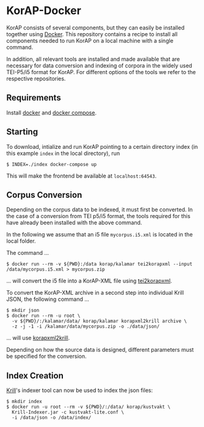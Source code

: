 # KorAP-Docker

KorAP consists of several components,
but they can easily be installed together using
[Docker](https://www.docker.com/).
This repository contains a recipe to install all
components needed to run KorAP on a local machine
with a single command.

In addition, all relevant tools are installed and
made available that are necessary for data conversion
and indexing of corpora in the widely used TEI-P5/i5
format for KorAP.
For different options of the tools we refer to the
respective repositories.

## Requirements

Install [docker](https://www.docker.com/) and [docker compose](https://github.com/docker/compose).

## Starting

To download, intialize and run KorAP pointing to a certain directory index
(in this example `index` in the local directory), run

```shell
$ INDEX=./index docker-compose up
```

This will make the frontend be available at
`localhost:64543`.


## Corpus Conversion

Depending on the corpus data to be indexed, it must first be converted.
In the case of a conversion from TEI p5/i5 format, the tools
required for this have already been installed with the above command.

In the following we assume that an i5 file `mycorpus.i5.xml` is
located in the local folder.

The command ...

```shell
$ docker run --rm -v ${PWD}:/data korap/kalamar tei2korapxml --input /data/mycorpus.i5.xml > mycorpus.zip
```

... will convert the i5 file into a KorAP-XML file using
[tei2korapxml](https://github.com/KorAP/KorAP-XML-TEI).

To convert the KorAP-XML archive in a second step
into individual Krill JSON, the following command ...

```shell
$ mkdir json
$ docker run --rm -u root \
  -v ${PWD}/:/kalamar/data/ korap/kalamar korapxml2krill archive \
  -z -j -1 -i /kalamar/data/mycorpus.zip -o ./data/json/
```

... will use [korapxml2krill](https://github.com/KorAP/KorAP-XML-Krill).

Depending on how the source data is designed, different parameters must be specified for the conversion.


## Index Creation

[Krill](https://github.com/KorAP/Krill)'s indexer tool can now
be used to index the json files:

```shell
$ mkdir index
$ docker run -u root --rm -v ${PWD}/:/data/ korap/kustvakt \
  Krill-Indexer.jar -c kustvakt-lite.conf \
  -i /data/json -o /data/index/
```
